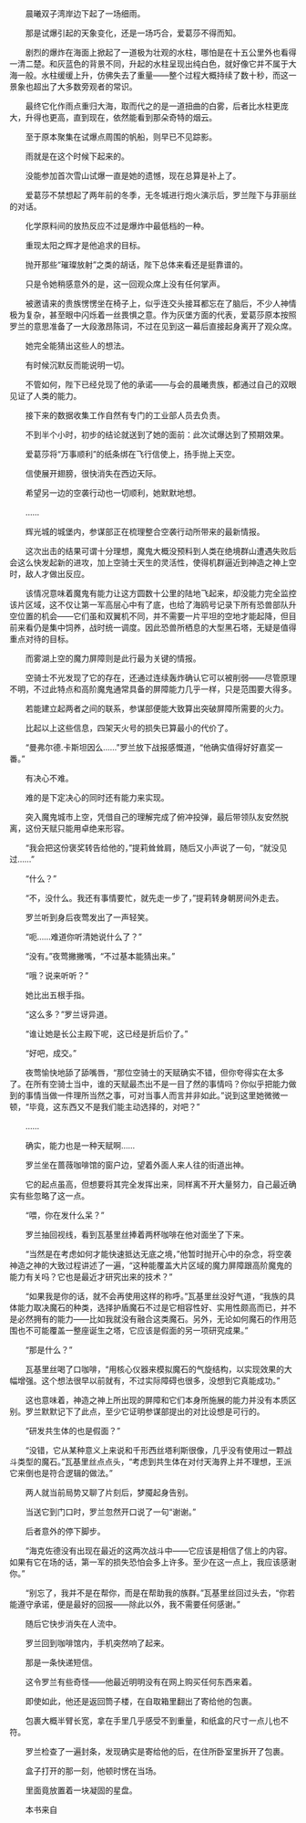 　　

　　晨曦双子湾岸边下起了一场细雨。

　　那是试爆引起的天象变化，还是一场巧合，爱葛莎不得而知。

　　剧烈的爆炸在海面上掀起了一道极为壮观的水柱，哪怕是在十五公里外也看得一清二楚。和灰蓝色的背景不同，升起的水柱呈现出纯白色，就好像它并不属于大海一般。水柱缓缓上升，仿佛失去了重量——整个过程大概持续了数十秒，而这一景象也超出了大多数旁观者的常识。

　　最终它化作雨点重归大海，取而代之的是一道扭曲的白雾，后者比水柱更庞大，升得也更高，直到现在，依然能看到那朵奇特的烟云。

　　至于原本聚集在试爆点周围的帆船，则早已不见踪影。

　　雨就是在这个时候下起来的。

　　没能参加首次雪山试爆一直是她的遗憾，现在总算是补上了。

　　爱葛莎不禁想起了两年前的冬季，无冬城进行炮火演示后，罗兰陛下与菲丽丝的对话。

　　化学原料间的放热反应不过是爆炸中最低档的一种。

　　重现太阳之辉才是他追求的目标。

　　抛开那些“璀璨放射”之类的胡话，陛下总体来看还是挺靠谱的。

　　只是令她稍感意外的是，这一回观众席上没有任何掌声。

　　被邀请来的贵族愣愣坐在椅子上，似乎连交头接耳都忘在了脑后，不少人神情极为复杂，甚至眼中闪烁着一丝畏惧之意。作为灰堡方面的代表，爱葛莎原本按照罗兰的意思准备了一大段激昂陈词，不过在见到这一幕后直接起身离开了观众席。

　　她完全能猜出这些人的想法。

　　有时候沉默反而能说明一切。

　　不管如何，陛下已经兑现了他的承诺——与会的晨曦贵族，都通过自己的双眼见证了人类的能力。

　　接下来的数据收集工作自然有专门的工业部人员去负责。

　　不到半个小时，初步的结论就送到了她的面前：此次试爆达到了预期效果。

　　爱葛莎将“万事顺利”的纸条绑在飞行信使上，扬手抛上天空。

　　信使展开翅膀，很快消失在西边天际。

　　希望另一边的空袭行动也一切顺利，她默默地想。

　　……

　　辉光城的城堡内，参谋部正在梳理整合空袭行动所带来的最新情报。

　　这次出击的结果可谓十分理想，魔鬼大概没预料到人类在绝境群山遭遇失败后会这么快发起新的进攻，加上空骑士天生的灵活性，使得机群逼近到神造之神上空时，敌人才做出反应。

　　该情况意味着魔鬼有能力让这方圆数十公里的陆地飞起来，却没能力完全监控该片区域，这不仅让第一军高层心中有了底，也给了海鸥号记录下所有恐兽部队升空位置的机会——它们虽和双翼机不同，并不需要一片平坦的空地才能起降，但目前来看仍是集中饲养，战时统一调度。因此恐兽所栖息的大型黑石塔，无疑是值得重点对待的目标。

　　而雾湖上空的魔力屏障则是此行最为关键的情报。

　　空骑士不光发现了它的存在，还通过连续轰炸确认它可以被削弱——尽管原理不明，不过此特点和高阶魔鬼通常具备的屏障能力几乎一样，只是范围要大得多。

　　若能建立起两者之间的联系，参谋部便能大致算出突破屏障所需要的火力。

　　比起以上这些信息，四架天火号的损失已算最小的代价了。

　　“曼弗尔德.卡斯坦因么……”罗兰放下战报感慨道，“他确实值得好好嘉奖一番。”

　　有决心不难。

　　难的是下定决心的同时还有能力来实现。

　　突入魔鬼城市上空，凭借自己的理解完成了俯冲投弹，最后带领队友安然脱离，这份天赋只能用卓绝来形容。

　　“我会把这份褒奖转告给他的，”提莉耸耸肩，随后又小声说了一句，“就没见过……”

　　“什么？”

　　“不，没什么。我还有事情要忙，就先走一步了，”提莉转身朝房间外走去。

　　罗兰听到身后夜莺发出了一声轻笑。

　　“呃……难道你听清她说什么了？”

　　“没有。”夜莺撇撇嘴，“不过基本能猜出来。”

　　“哦？说来听听？”

　　她比出五根手指。

　　“这么多？”罗兰讶异道。

　　“谁让她是长公主殿下呢，这已经是折后价了。”

　　“好吧，成交。”

　　夜莺愉快地舔了舔嘴唇，“那位空骑士的天赋确实不错，但你夸得实在太多了。在所有空骑士当中，谁的天赋最杰出不是一目了然的事情吗？你似乎把能力做到的事情当做一件理所当然之事，可对当事人而言并非如此。”说到这里她微微一顿，“毕竟，这东西又不是我们能主动选择的，对吧？”

　　……

　　确实，能力也是一种天赋啊……

　　罗兰坐在蔷薇咖啡馆的窗户边，望着外面人来人往的街道出神。

　　它的起点虽高，但想要将其完全发挥出来，同样离不开大量努力，自己最近确实有些忽略了这一点。

　　“喂，你在发什么呆？”

　　罗兰抽回视线，看到瓦基里丝捧着两杯咖啡在他对面坐了下来。

　　“当然是在考虑如何才能快速抵达无底之境，”他暂时抛开心中的杂念，将空袭神造之神的大致过程讲述了一遍，“这种能覆盖大片区域的魔力屏障跟高阶魔鬼的能力有关吗？它也是最近才研究出来的技术？”

　　“如果我是你的话，就不会再使用这样的称呼。”瓦基里丝没好气道，“我族的具体能力取决魔石的种类，选择护盾魔石不过是它相容性好、实用性颇高而已，并不是必然拥有的能力——比如我就没有融合这类魔石。另外，无论如何魔石的作用范围也不可能覆盖一整座诞生之塔，它应该是假面的另一项研究成果。”

　　“那是什么？”

　　瓦基里丝喝了口咖啡，“用核心仪器来模拟魔石的气旋结构，以实现效果的大幅增强。这个想法很早以前就有，不过实际障碍也很多，没想到它真能成功。”

　　这也意味着，神造之神上所出现的屏障和它们本身所施展的能力并没有本质区别。罗兰默默记下了此点，至少它证明参谋部提出的对比设想是可行的。

　　“研发共生体的也是假面？”

　　“没错，它从某种意义上来说和千形西丝塔利斯很像，几乎没有使用过一颗战斗类型的魔石。”瓦基里丝点点头，“考虑到共生体在对付天海界上并不理想，王派它来倒也是符合逻辑的做法。”

　　两人就当前局势又聊了片刻后，梦魇起身告别。

　　当送它到门口时，罗兰忽然开口说了一句“谢谢。”

　　后者意外的停下脚步。

　　“海克佐德没有出现在最近的这两次战斗中——它应该是相信了信上的内容。如果有它在场的话，第一军的损失恐怕会多上许多。至少在这一点上，我应该感谢你。”

　　“别忘了，我并不是在帮你，而是在帮助我的族群。”瓦基里丝回过头去，“你若能遵守承诺，便是最好的回报——除此以外，我不需要任何感谢。”

　　随后它快步消失在人流中。

　　罗兰回到咖啡馆内，手机突然响了起来。

　　那是一条快递短信。

　　这令罗兰有些奇怪——他最近明明没有在网上购买任何东西来着。

　　即使如此，他还是返回筒子楼，在自取箱里翻出了寄给他的包裹。

　　包裹大概半臂长宽，拿在手里几乎感受不到重量，和纸盒的尺寸一点儿也不符。

　　罗兰检查了一遍封条，发现确实是寄给他的后，在住所卧室里拆开了包裹。

　　盒子打开的那一刻，他顿时愣在当场。

　　里面竟放置着一块凝固的星盘。

　　本书来自
